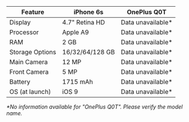 | Feature            | iPhone 6s         | OnePlus Q0T       |
|--------------------|-------------------|-------------------|
| Display            | 4.7" Retina HD    | Data unavailable* |
| Processor          | Apple A9          | Data unavailable* |
| RAM                | 2 GB              | Data unavailable* |
| Storage Options    | 16/32/64/128 GB   | Data unavailable* |
| Main Camera        | 12 MP             | Data unavailable* |
| Front Camera       | 5 MP              | Data unavailable* |
| Battery            | 1715 mAh          | Data unavailable* |
| OS (at launch)     | iOS 9             | Data unavailable* |

_*No information available for "OnePlus Q0T". Please verify the model name._